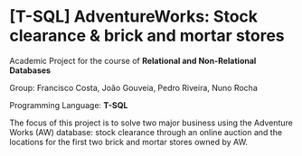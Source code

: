 # [T-SQL] AdventureWorks: Stock clearance & brick and mortar stores

Academic Project for the course of **Relational and Non-Relational Databases**

Group: Francisco Costa, João Gouveia, Pedro Riveira, Nuno Rocha

Programming Language: **T-SQL**

The focus of this project is to solve two major business using the Adventure Works (AW) database: stock clearance through an online auction and the locations for the first two brick and mortar stores owned by AW.
